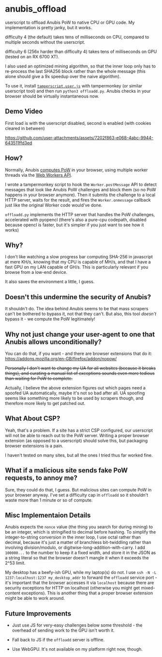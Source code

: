 # anubis_offload
userscript to offload Anubis PoW to native CPU or GPU code. My implementation is pretty janky, but it works.

difficulty 4 (the default) takes tens of milliseconds on CPU, compared to multiple seconds without the userscript.

difficulty 6 (256x harder than difficulty 4) takes tens of milliseconds on GPU (tested on an RX 6700 XT).

I also used an optimized mining algorithm, so that the inner loop only has to re-process the last SHA256 block rather than the whole message (this alone should give a 9x speedup over the naive algorithm).

To use it, install [`tamperscript.user.js`](https://github.com/DavidBuchanan314/anubis_offload/raw/refs/heads/main/tamperscript.user.js) with tampermonkey (or similar userscript tool) and then run `python3 offloadd.py`. Anubis checks in your browser should be virtually instantaneous now.

## Demo Video

First load is with the userscript disabled, second is enabled (with cookies cleared in between)

https://github.com/user-attachments/assets/7202f863-e068-4abc-9944-643511ffd3ed

## How?

Normally, Anubis [computes PoW](https://github.com/TecharoHQ/anubis/blob/main/docs/docs/design/why-proof-of-work.mdx#how-anubis-proof-of-work-scheme-works) in your browser, using multiple worker threads via the [Web Workers API](https://developer.mozilla.org/en-US/docs/Web/API/Web_Workers_API/Using_web_workers).

I wrote a tampermonkey script to hook the `Worker.postMessage` API to detect messages that look like Anubis PoW challenges and block them (so no PoW happens in your browser anymore). Then it submits the challenge to a local HTTP server, waits for the result, and fires the `Worker.onmessage` callback just like the original Worker code would've done.

`offloadd.py` implements the HTTP server that handles the PoW challenges, accelerated with pyopencl (there's also a pure-cpu codepath, disabled because opencl is faster, but it's simpler if you just want to see how it works)

## Why?

I don't like watching a slow progress bar computing SHA-256 in javascript at mere KH/s, knowing that my CPU is capable of MH/s, and that I have a fast GPU on my LAN capable of GH/s. This is particularly relevant if you browse from a low-end device.

It also saves the environment a little, I guess.

## Doesn't this undermine the security of Anubis?

It shouldn't do. The idea behind Anubis seems to be that mass scrapers can't be bothered to bypass it, not that they can't. But also, this tool *doesn't* bypass it - we compute the PoW legitimately!

## Why not just change your user-agent to one that Anubis allows unconditionally?

You can do that, if you want - and there are browser extensions that do it: https://addons.mozilla.org/en-GB/firefox/addon/nopow/

~~Personally I don't want to change my UA for all websites (because it breaks things), and curating a manual list of exceptions sounds even more tedious than waiting for PoW to complete.~~

Actually, I believe the above extension figures out which pages need a spoofed UA automatically, maybe it's not so bad after all. UA spoofing seems like something more likely to be used by scrapers though, and therefore more likely to get patched out.

## What About CSP?

Yeah, that's a problem. If a site has a strict CSP configured, our userscript will not be able to reach out to the PoW server. Writing a proper browser extension (as opposed to a userscript) should solve this, but packaging browser extensions is a pain.

I haven't tested on many sites, but all the ones I tried thus far worked fine.

## What if a malicious site sends fake PoW requests, to annoy me?

Sure, they could do that, I guess. But malicious sites can compute PoW in your browser anyway. I've set a difficulty cap in `offloadd` so it shouldn't waste more than 1 minute or so of compute.

## Misc Implementaion Details

Anubis expects the `nonce` value (the thing you search for during mining) to be an integer, which is stringified to decimal before hashing. To simplify the integer-to-string conversion in the inner loop, I use octal rather than decimal, because it's just a matter of branchless bit-twiddling rather than involving division/modulo, or digitwise-long-addition-with-carry. I add `100000...` to the number to keep it a fixed width, and store it in the JSON as a string literal so that the browser doesn't mangle it when it exceeds the 2^53 limit.

My desktop has a beefy-ish GPU, while my laptop(s) do not. I use `ssh -N -L 1237:localhost:1237 my_desktop_addr` to forward the `offloadd` service port - it's important that the browser accesses it via `localhost` because there are security exceptions for HTTP on localhost (otherwise you might get mixed-content exceptions). This is another thing that a proper browser extension might be able to work around.

## Future Improvements

- Just use JS for very-easy challenges below some threshold - the overhead of sending work to the GPU isn't worth it.

- Fall back to JS if the `offloadd` server is offline.

- Use WebGPU. It's not available on my platform right now, though.
